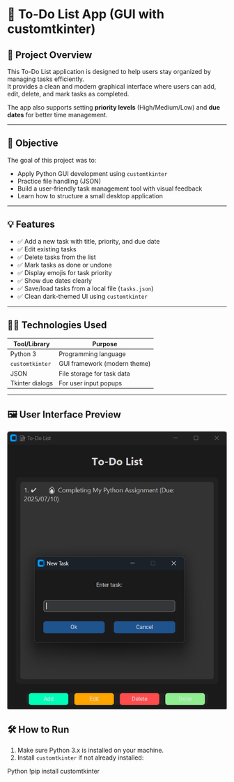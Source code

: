 # 📝 To-Do List App (GUI with customtkinter)

## 📌 Project Overview

This To-Do List application is designed to help users stay organized by managing tasks efficiently.  
It provides a clean and modern graphical interface where users can add, edit, delete, and mark tasks as completed.

The app also supports setting **priority levels** (High/Medium/Low) and **due dates** for better time management.

---

## 🎯 Objective

The goal of this project was to:
- Apply Python GUI development using `customtkinter`
- Practice file handling (JSON)
- Build a user-friendly task management tool with visual feedback
- Learn how to structure a small desktop application

---

## 💡 Features

- ✅ Add a new task with title, priority, and due date  
- ✅ Edit existing tasks  
- ✅ Delete tasks from the list  
- ✅ Mark tasks as done or undone  
- ✅ Display emojis for task priority  
- ✅ Show due dates clearly  
- ✅ Save/load tasks from a local file (`tasks.json`)  
- ✅ Clean dark-themed UI using `customtkinter`

---

## 🧑‍💻 Technologies Used

| Tool/Library     | Purpose                      |
|------------------|------------------------------|
| Python 3         | Programming language         |
| `customtkinter`  | GUI framework (modern theme) |
| JSON             | File storage for task data   |
| Tkinter dialogs  | For user input popups        |

---

## 🖼️ User Interface Preview

![To-Do List App Screenshot](To-Do-List-GUI.png)

## 🛠️ How to Run

1. Make sure Python 3.x is installed on your machine.
2. Install `customtkinter` if not already installed:

Python
   !pip install customtkinter

